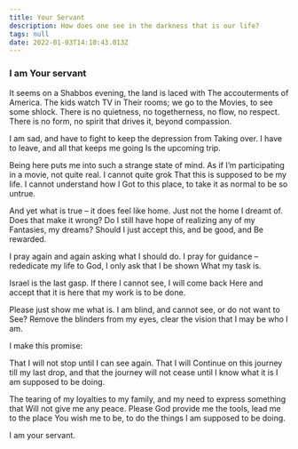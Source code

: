 ```yaml
---
title: Your Servant
description: How does one see in the darkness that is our life?
tags: null
date: 2022-01-03T14:10:43.013Z
---
```


<div class="poem">

<h3> I am Your servant</h3>

It seems on a Shabbos evening, the land is laced with
The accouterments of America. The kids watch TV in
Their rooms; we go to the Movies, to see some shlock.
There is no quietness, no togetherness, no flow, no respect.
There is no form, no spirit that drives it, beyond compassion.

I am sad, and have to fight to keep the depression from
Taking over. I have to leave, and all that keeps me going
Is the upcoming trip.

Being here puts me into such a strange state of mind. As if
I’m participating in a movie, not quite real. I cannot quite grok
That this is supposed to be my life. I cannot understand how I
Got to this place, to take it as normal to be so untrue.

And yet what is true – it does feel like home.
Just not the home I dreamt of.
Does that make it wrong?
Do I still have hope of realizing any of my
Fantasies, my dreams?
Should I just accept this, and be good,
and
Be rewarded.

I pray again and again asking what I should do.
I pray for guidance – rededicate my life to God,
I only ask that I be shown
What my task is.

Israel is the last gasp.
If there I cannot see, I will come back
Here and accept that it is here that my work is to be done.

Please just show me what is.
I am blind, and cannot see,
or do not want to See?
Remove the blinders from my eyes,
clear the vision that I may be who I am.

I make this promise:

That I will not stop until I can see again.
That I will
Continue on this journey till my last drop,
and that the journey will not cease until
I know what it is I am supposed to be doing.

The tearing of my loyalties to my family,
and my need to express something that
Will not give me any peace.
Please God provide me the tools,
lead me to the place
You wish me to be,
to do the things I am supposed to be doing.

I am your servant.

</div>

